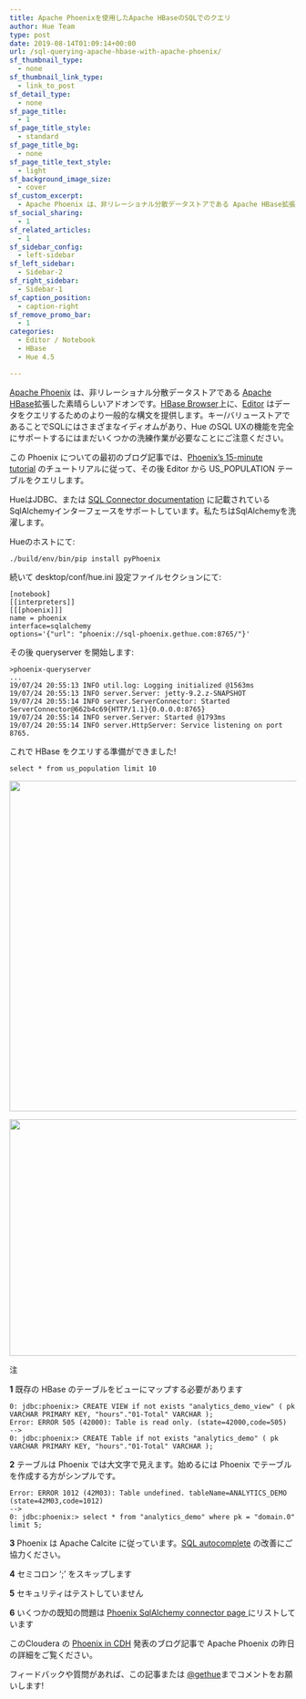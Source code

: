 ```yaml
---
title: Apache Phoenixを使用したApache HBaseのSQLでのクエリ
author: Hue Team
type: post
date: 2019-08-14T01:09:14+00:00
url: /sql-querying-apache-hbase-with-apache-phoenix/
sf_thumbnail_type:
  - none
sf_thumbnail_link_type:
  - link_to_post
sf_detail_type:
  - none
sf_page_title:
  - 1
sf_page_title_style:
  - standard
sf_page_title_bg:
  - none
sf_page_title_text_style:
  - light
sf_background_image_size:
  - cover
sf_custom_excerpt:
  - Apache Phoenix は、非リレーショナル分散データストアである Apache HBase拡張した素晴らしいアドオンです。HBase Browser上に、Editor はデータをクエリするためのより一般的な構文を提供します。
sf_social_sharing:
  - 1
sf_related_articles:
  - 1
sf_sidebar_config:
  - left-sidebar
sf_left_sidebar:
  - Sidebar-2
sf_right_sidebar:
  - Sidebar-1
sf_caption_position:
  - caption-right
sf_remove_promo_bar:
  - 1
categories:
  - Editor / Notebook
  - HBase
  - Hue 4.5

---
```

[Apache Phoenix][1] は、非リレーショナル分散データストアである [Apache HBase][2]拡張した素晴らしいアドオンです。[HBase Browser][3]上に、[Editor][4] はデータをクエリするためのより一般的な構文を提供します。キー/バリューストアであることでSQLにはさまざまなイディオムがあり、Hue のSQL UXの機能を完全にサポートするにはまだいくつかの洗練作業が必要なことにご注意ください。

この Phoenix についての最初のブログ記事では、[Phoenix&#8217;s 15-minute tutorial][5] のチュートリアルに従って、その後 Editor から US_POPULATION テーブルをクエリします。

HueはJDBC、または [SQL Connector documentation][6] に記載されているSqlAlchemyインターフェースをサポートしています。私たちはSqlAlchemyを洗濯します。

Hueのホストにて:

    ./build/env/bin/pip install pyPhoenix

続いて desktop/conf/hue.ini 設定ファイルセクションにて:

    [notebook]
    [[interpreters]]
    [[[phoenix]]]
    name = phoenix
    interface=sqlalchemy
    options='{"url": "phoenix://sql-phoenix.gethue.com:8765/"}'

その後 queryserver を開始します:

    >phoenix-queryserver
    ...
    19/07/24 20:55:13 INFO util.log: Logging initialized @1563ms
    19/07/24 20:55:13 INFO server.Server: jetty-9.2.z-SNAPSHOT
    19/07/24 20:55:14 INFO server.ServerConnector: Started ServerConnector@662b4c69{HTTP/1.1}{0.0.0.0:8765}
    19/07/24 20:55:14 INFO server.Server: Started @1793ms
    19/07/24 20:55:14 INFO server.HttpServer: Service listening on port 8765.

これで HBase をクエリする準備ができました!

    select * from us_population limit 10

[<img class="aligncenter wp-image-6025" src="https://cdn.gethue.com/uploads/2019/07/editor_phoenix_select.png" alt="" width="1076" height="580" />][7]

[<img class="aligncenter wp-image-6026" src="https://cdn.gethue.com/uploads/2019/07/phonix_select_shell.png" alt="" width="769" height="415" />][8]

注

**1** 既存の HBase のテーブルをビューにマップする必要があります

<pre><code class="bash">0: jdbc:phoenix:&gt; CREATE VIEW if not exists "analytics_demo_view" ( pk VARCHAR PRIMARY KEY, "hours"."01-Total" VARCHAR );
Error: ERROR 505 (42000): Table is read only. (state=42000,code=505)
--&gt;
0: jdbc:phoenix:&gt; CREATE Table if not exists "analytics_demo" ( pk VARCHAR PRIMARY KEY, "hours"."01-Total" VARCHAR );
</code></pre>

**2** テーブルは Phoenix では大文字で見えます。始めるには Phoenix でテーブルを作成する方がシンプルです。

<pre><code class="bash">Error: ERROR 1012 (42M03): Table undefined. tableName=ANALYTICS_DEMO (state=42M03,code=1012)
--&gt;
0: jdbc:phoenix:&gt; select * from "analytics_demo" where pk = "domain.0" limit 5;
</code></pre>

**3** Phoenix は Apache Calcite に従っています。[SQL autocomplete][9] の改善にご協力ください。

**4** セミコロン &#8216;;&#8217; をスキップします

**5** セキュリティはテストしていません

**6** いくつかの既知の問題は [Phoenix SqlAlchemy connector page ][10]にリストしています

このCloudera の [Phoenix in CDH][11] 発表のブログ記事で Apache Phoenix の昨日の詳細をご覧ください。

<div>
  フィードバックや質問があれば、この記事または <a href="https://twitter.com/gethue">@gethue</a>までコメントをお願いします!
</div>

<div>
</div>

 [1]: https://phoenix.apache.org/
 [2]: https://hbase.apache.org/
 [3]: https://gethue.com/improved-hbase-cell-editor-history/
 [4]: https://gethue.com/sql-editor/
 [5]: https://phoenix.apache.org/Phoenix-in-15-minutes-or-less.html
 [6]: https://docs.gethue.com//administrator/configuration/editor/#phoenix
 [7]: https://cdn.gethue.com/uploads/2019/07/editor_phoenix_select.png
 [8]: https://cdn.gethue.com/uploads/2019/07/phonix_select_shell.png
 [9]: https://docs.gethue.com//developer/parsers/
 [10]: https://github.com/Pirionfr/pyPhoenix
 [11]: https://blog.cloudera.com/blog/2019/07/apache-phoenix-for-cdh/
